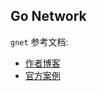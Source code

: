 ## Go Network



`gnet` 参考文档:
- [作者博客](https://strikefreedom.top/archives/go-event-loop-networking-library-gnet)
- [官方案例](https://github.com/gnet-io/gnet-examples)
